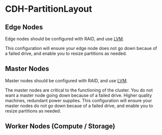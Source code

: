 # CDH-PartitionLayout

## Edge Nodes

Edge nodes should be configured with RAID, and use [LVM](https://en.wikipedia.org/wiki/Logical_Volume_Manager_(Linux)).

This configuration will ensure your edge node does not go down becaue of a failed drive, and enable you to resize partitions as needed.

## Master Nodes

Master nodes should be configured with RAID, and use [LVM](https://en.wikipedia.org/wiki/Logical_Volume_Manager_(Linux)).

The master nodes are critical to the functioning of the cluster.  You do not want a master node going down because of a failed drive.  Higher quality machines, redundant power supplies.  This configuration will ensure your master nodes do not go down becaue of a failed drive, and enable you to resize partitions as needed.

## Worker Nodes (Compute / Storage)
